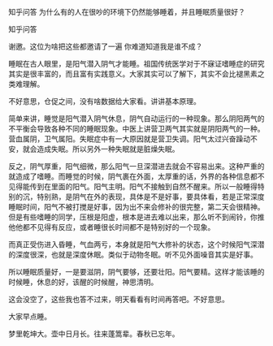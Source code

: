  
 知乎问答 为什么有的人在很吵的环境下仍然能够睡着，并且睡眠质量很好？ 
 
 
 
 
 
 知乎问答 
 
 

 

 谢邀。这位为啥把这些都邀请了一遍 你难道知道我是谁不成？ 

 

 睡眠在古人眼里，是阳气潜入阴气才能睡。祖国传统医学对于不寐证嗜睡症的研究其实是很丰富的，而且富有实践意义。大家其实可以了解下，其实不会比褪黑素之类难理解。

 

 不好意思，仓促之间，没有啥数据给大家看。讲讲基本原理。

 

 简单来讲，睡觉是阳气潜入阴气休息，阴气自动运行的一种现象。那么阴阳两气的不平衡会导致各种不同的睡眠现象。中医上讲营卫两气其实就是阴阳两气的一种。营血属阴，卫气属阳。失眠症中有一大原因就是营卫失调。阳气太过兴奋躁动不安，就会造成失眠。所以另外一种失眠就是脏燥失眠。

 

 反之，阴气厚重，阳气细微，那么阳气一旦深潜进去就会不容易出来。这种严重的就造成了嗜睡。而睡觉的时候，阴气裹在外面，太厚重的话，外界的各种信息都不见得能传到在里面的阳气。阳气主明。阳气不接触到自然不醒来。所以一般睡得特别的沉，特别熟，是阴气在外的表现，具体是不是好事，要具体看，若是正常深度睡眠时间，阳气不被打搅是好事，因为出不来会修补的很完整，第二天会很精神。但是有些嗜睡的同学，压根是阳虚，根本是进去难以出来，那么听不到闹铃，你推他他都不见得有反应，或者睡很长时间都不是特别好的一个现象。

 

 而真正受伤进入昏睡，气血两亏，本身就是阳气大修补的状态，这个时候阳气深潜的深度很深，也就是深度休眠。类似于动物冬眠。听不见外面噪音其实是好事。

 

 所以睡眠质量好，一是要滋阴，阴气要够，还要壮阳。阳气要精。这样才能该睡的时候睡，休息的好，该醒的时候醒，神思清明。

 

 这会没空了，这些我也答不过来，明天看看有时间再答吧。不好意思。 

 

 大家早点睡。

 

 梦里乾坤大。壶中日月长。往来蓬篙辈。春秋已忘年。 